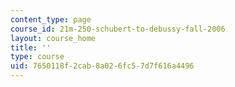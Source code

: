 ```yaml
---
content_type: page
course_id: 21m-250-schubert-to-debussy-fall-2006
layout: course_home
title: ''
type: course
uid: 7650118f-2cab-8a02-6fc5-7d7f616a4496
---
```

